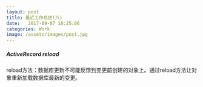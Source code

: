 ```yaml
---
layout: post
title: 最近工作总结(八)
date:   2017-09-07 10:25:06
categories: Work
image: /assets/images/post.jpg
---
```


##### ActiveRecord reload
reload方法：数据库更新不可能反馈到变更前创建的对象上。通过reload方法让对象重新加载数据库最新的变更。
